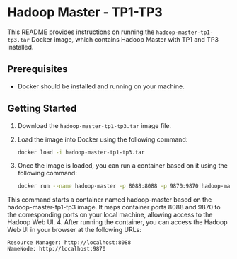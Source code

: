 # Hadoop Master - TP1-TP3

This README provides instructions on running the `hadoop-master-tp1-tp3.tar` Docker image, which contains Hadoop Master with TP1 and TP3  installed.

## Prerequisites

- Docker should be installed and running on your machine.

## Getting Started

1. Download the `hadoop-master-tp1-tp3.tar` image file.

2. Load the image into Docker using the following command:

   ```bash
   docker load -i hadoop-master-tp1-tp3.tar
3. Once the image is loaded, you can run a container based on it using the following command:
   ```bash
   docker run --name hadoop-master -p 8088:8088 -p 9870:9870 hadoop-master-tp1-tp3
 This command starts a container named hadoop-master based on the hadoop-master-tp1-tp3 image. It maps container ports 8088 and 9870 to the corresponding ports on your local machine, allowing access to the Hadoop Web UI.
4. After running the container, you can access the Hadoop Web UI in your browser at the following URLs:

    Resource Manager: http://localhost:8088
    NameNode: http://localhost:9870

